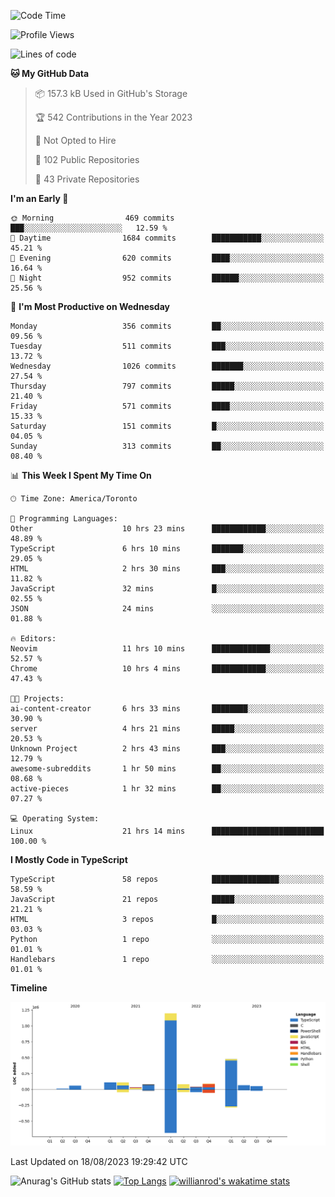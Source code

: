 <!--START_SECTION:waka-->
![Code Time](http://img.shields.io/badge/Code%20Time-487%20hrs%209%20mins-blue)

![Profile Views](http://img.shields.io/badge/Profile%20Views-0-blue)

![Lines of code](https://img.shields.io/badge/From%20Hello%20World%20I%27ve%20Written-2.4%20million%20lines%20of%20code-blue)

**🐱 My GitHub Data** 

> 📦 157.3 kB Used in GitHub's Storage 
 > 
> 🏆 542 Contributions in the Year 2023
 > 
> 🚫 Not Opted to Hire
 > 
> 📜 102 Public Repositories 
 > 
> 🔑 43 Private Repositories 
 > 
**I'm an Early 🐤** 

```text
🌞 Morning                469 commits         ███░░░░░░░░░░░░░░░░░░░░░░   12.59 % 
🌆 Daytime                1684 commits        ███████████░░░░░░░░░░░░░░   45.21 % 
🌃 Evening                620 commits         ████░░░░░░░░░░░░░░░░░░░░░   16.64 % 
🌙 Night                  952 commits         ██████░░░░░░░░░░░░░░░░░░░   25.56 % 
```
📅 **I'm Most Productive on Wednesday** 

```text
Monday                   356 commits         ██░░░░░░░░░░░░░░░░░░░░░░░   09.56 % 
Tuesday                  511 commits         ███░░░░░░░░░░░░░░░░░░░░░░   13.72 % 
Wednesday                1026 commits        ███████░░░░░░░░░░░░░░░░░░   27.54 % 
Thursday                 797 commits         █████░░░░░░░░░░░░░░░░░░░░   21.40 % 
Friday                   571 commits         ████░░░░░░░░░░░░░░░░░░░░░   15.33 % 
Saturday                 151 commits         █░░░░░░░░░░░░░░░░░░░░░░░░   04.05 % 
Sunday                   313 commits         ██░░░░░░░░░░░░░░░░░░░░░░░   08.40 % 
```


📊 **This Week I Spent My Time On** 

```text
🕑︎ Time Zone: America/Toronto

💬 Programming Languages: 
Other                    10 hrs 23 mins      ████████████░░░░░░░░░░░░░   48.89 % 
TypeScript               6 hrs 10 mins       ███████░░░░░░░░░░░░░░░░░░   29.05 % 
HTML                     2 hrs 30 mins       ███░░░░░░░░░░░░░░░░░░░░░░   11.82 % 
JavaScript               32 mins             █░░░░░░░░░░░░░░░░░░░░░░░░   02.55 % 
JSON                     24 mins             ░░░░░░░░░░░░░░░░░░░░░░░░░   01.88 % 

🔥 Editors: 
Neovim                   11 hrs 10 mins      █████████████░░░░░░░░░░░░   52.57 % 
Chrome                   10 hrs 4 mins       ████████████░░░░░░░░░░░░░   47.43 % 

🐱‍💻 Projects: 
ai-content-creator       6 hrs 33 mins       ████████░░░░░░░░░░░░░░░░░   30.90 % 
server                   4 hrs 21 mins       █████░░░░░░░░░░░░░░░░░░░░   20.53 % 
Unknown Project          2 hrs 43 mins       ███░░░░░░░░░░░░░░░░░░░░░░   12.79 % 
awesome-subreddits       1 hr 50 mins        ██░░░░░░░░░░░░░░░░░░░░░░░   08.68 % 
active-pieces            1 hr 32 mins        ██░░░░░░░░░░░░░░░░░░░░░░░   07.27 % 

💻 Operating System: 
Linux                    21 hrs 14 mins      █████████████████████████   100.00 % 
```

**I Mostly Code in TypeScript** 

```text
TypeScript               58 repos            ███████████████░░░░░░░░░░   58.59 % 
JavaScript               21 repos            █████░░░░░░░░░░░░░░░░░░░░   21.21 % 
HTML                     3 repos             █░░░░░░░░░░░░░░░░░░░░░░░░   03.03 % 
Python                   1 repo              ░░░░░░░░░░░░░░░░░░░░░░░░░   01.01 % 
Handlebars               1 repo              ░░░░░░░░░░░░░░░░░░░░░░░░░   01.01 % 
```



**Timeline**

![Lines of Code chart](https://raw.githubusercontent.com/wise-introvert/wise-introvert/master/assets/bar_graph.png)


 Last Updated on 18/08/2023 19:29:42 UTC
<!--END_SECTION:waka-->

![Anurag's GitHub stats](https://github-readme-stats.vercel.app/api?username=wise-introvert&count_private=true&show_icons=true)
[![Top Langs](https://github-readme-stats.vercel.app/api/top-langs/?username=wise-introvert&langs_count=10)](https://github.com/anuraghazra/github-readme-stats)
[![willianrod's wakatime stats](https://github-readme-stats.vercel.app/api/wakatime?username=wiseintrovert)](https://github.com/anuraghazra/github-readme-stats)
